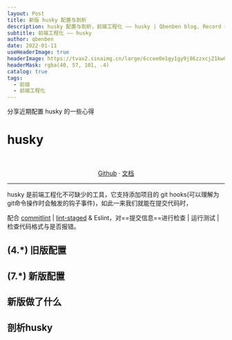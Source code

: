 ```yaml
---
layout: Post
title: 新版 husky 配置与剖析
description: husky 配置与剖析，前端工程化 —— husky | Qbenben blog. Record my life | 在代码世界里打怪升级的小靓仔
subtitle: 前端工程化 —— husky
author: qbenben
date: 2022-01-11
useHeaderImage: true
headerImage: https://tvax2.sinaimg.cn/large/6ccee0e1gy1gy9j86zzxcj21kw0y64la.jpg
headerMask: rgba(40, 57, 101, .4)
catalog: true
tags:
  - 前端
  - 前端工程化
---
```



分享近期配置 husky 的一些心得

<!-- more -->

# husky

<br>
<p align="center">
<a target="_blank" href="https://github.com/typicode/husky">Github</a>
·
<a target="_blank" href="https://typicode.github.io/husky/#/">文档</a>
</p>

---
husky 是前端工程化不可缺少的工具，它支持添加项目的 git hooks(可以理解为git命令操作时会触发的钩子事件)，如此一来我们就能在提交代码时，

配合 [commitlint](https://github.com/conventional-changelog/commitlint) | [lint-staged](https://github.com/okonet/lint-staged) & Eslint，对==提交信息==进行检查 | 运行测试 | 检查代码格式与是否报错。


## (4.*) 旧版配置

## (7.*) 新版配置

## 新版做了什么

## 剖析husky

